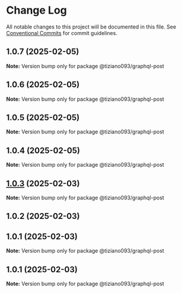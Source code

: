 # Change Log

All notable changes to this project will be documented in this file.
See [Conventional Commits](https://conventionalcommits.org) for commit guidelines.

## 1.0.7 (2025-02-05)

**Note:** Version bump only for package @tiziano093/graphql-post

## 1.0.6 (2025-02-05)

**Note:** Version bump only for package @tiziano093/graphql-post

## 1.0.5 (2025-02-05)

**Note:** Version bump only for package @tiziano093/graphql-post

## 1.0.4 (2025-02-05)

**Note:** Version bump only for package @tiziano093/graphql-post

## [1.0.3](https://github.com/tiziano093/graphql-nodeJS/compare/@tiziano093/graphql-post@1.0.2...@tiziano093/graphql-post@1.0.3) (2025-02-03)

**Note:** Version bump only for package @tiziano093/graphql-post

## 1.0.2 (2025-02-03)

## 1.0.1 (2025-02-03)

**Note:** Version bump only for package @tiziano093/graphql-post

## 1.0.1 (2025-02-03)

**Note:** Version bump only for package @tiziano093/graphql-post
